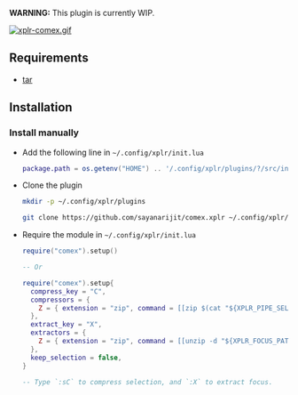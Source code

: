 **WARNING:** This plugin is currently WIP.

[![xplr-comex.gif](https://s6.gifyu.com/images/xplr-comex.gif)](https://gifyu.com/image/A1zD)


Requirements
------------

- [tar](https://www.gnu.org/software/tar)


Installation
------------

### Install manually

- Add the following line in `~/.config/xplr/init.lua`

  ```lua
  package.path = os.getenv("HOME") .. '/.config/xplr/plugins/?/src/init.lua'
  ```

- Clone the plugin

  ```bash
  mkdir -p ~/.config/xplr/plugins

  git clone https://github.com/sayanarijit/comex.xplr ~/.config/xplr/plugins/comex
  ```

- Require the module in `~/.config/xplr/init.lua`

  ```lua
  require("comex").setup()
  
  -- Or
  
  require("comex").setup{
    compress_key = "C",
    compressors = {
      Z = { extension = "zip", command = [[zip $(cat "${XPLR_PIPE_SELECTION_OUT:?}")]] },
    },
    extract_key = "X",
    extractors = {
      Z = { extension = "zip", command = [[unzip -d "${XPLR_FOCUS_PATH:?}.d" "${XPLR_FOCUS_PATH:?}"]] },
    },
    keep_selection = false,
  }

  -- Type `:sC` to compress selection, and `:X` to extract focus.
  ```
